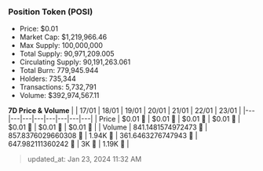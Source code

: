 
  ### Position Token (POSI)
  - Price: $0.01
  - Market Cap: $1,219,966.46
  - Max Supply: 100,000,000
  - Total Supply: 90,971,209.005
  - Circulating Supply: 90,191,263.061
  - Total Burn: 779,945.944
  - Holders: 735,344
  - Transactions: 5,732,791
  - Volume: $392,974,567.11

  **7D Price & Volume**
  | | 17&#x2F;01 | 18&#x2F;01 | 19&#x2F;01 | 20&#x2F;01 | 21&#x2F;01 | 22&#x2F;01 | 23&#x2F;01 |
  |---|---|---|---|---|---|---|---|
  | Price | $0.01 🔻 | $0.01 🔻 | $0.01 🔻 | $0.01 🔻 | $0.01 🔻 | $0.01 🔻 | $0.01 🔻 |
  | Volume | 841.1481574972473 🚀 | 857.8376029660308 🚀 | 1.94K 🚀 | 361.6463276747943 🔻 | 647.982111360242 🚀 | 3K 🚀 | 1.19K 🔻 |

  > updated_at: Jan 23, 2024 11:32 AM
